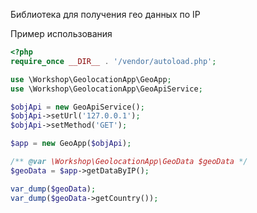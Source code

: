 Библиотека для получения гео данных по IP

Пример использования

```php
<?php
require_once __DIR__ . '/vendor/autoload.php';

use \Workshop\GeolocationApp\GeoApp;
use \Workshop\GeolocationApp\GeoApiService;

$objApi = new GeoApiService();
$objApi->setUrl('127.0.0.1');
$objApi->setMethod('GET');

$app = new GeoApp($objApi);

/** @var \Workshop\GeolocationApp\GeoData $geoData */
$geoData = $app->getDataByIP();

var_dump($geoData);
var_dump($geoData->getCountry());
```
